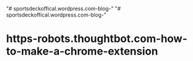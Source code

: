 "# sportsdeckoffical.wordpress.com-blog-" 
"# sportsdeckoffical.wordpress.com-blog-" 
# https-robots.thoughtbot.com-how-to-make-a-chrome-extension
